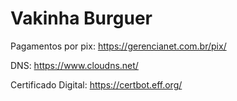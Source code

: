 # Vakinha Burguer

Pagamentos por pix: https://gerencianet.com.br/pix/

DNS: https://www.cloudns.net/

Certificado Digital: https://certbot.eff.org/